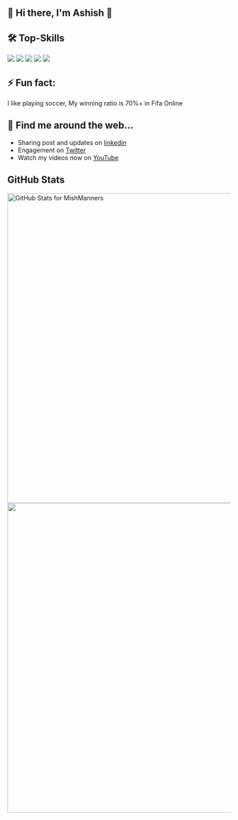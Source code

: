 ## 👋 Hi there, I'm Ashish 👋

<!-- COMMENTED
**Afirestriker/Afirestriker** is a ✨ _special_ ✨ repository because its `README.md` (this file) appears on your GitHub profile.
-->

<!-- COMMENTED
- 🔭 I’m currently working on ...
- 🌱 I’m currently learning ...
- 📫 How to reach me: ...
- 😄 Pronouns: ...
-->

## 🛠 Top-Skills
<img src="https://img.icons8.com/color/50/000000/java-coffee-cup-logo--v1.png"/>
<img src="https://img.icons8.com/officel/50/000000/c-plus-plus.png"/>
<img src="https://img.icons8.com/external-justicon-lineal-justicon/50/000000/external-html-file-file-type-justicon-lineal-justicon.png"/>
<img src="https://img.icons8.com/external-flatart-icons-outline-flatarticons/50/000000/external-css-programming-and-coding-flatart-icons-outline-flatarticons-1.png"/>
<img src="https://img.icons8.com/officel/50/000000/php-logo.png"/>

## ⚡️ Fun fact:
I like playing soccer, My winning ratio is 70%+ in Fifa Online


## 🔗 Find me around the web...
- Sharing post and updates on <a href="https://linkedin.com/in/ashish-agrawal-india">linkedin</a>
- Engagement on <a href="https://twitter.com/_afirestriker">Twitter</a>
- Watch my videos now on <a href="https://www.youtube.com/c/SpecialDays">YouTube</a>

<!-- COMMENTED -->

## GitHub Stats
<img src="https://github-readme-stats.vercel.app/api?username=Afirestriker&show_icons=true&include_all_commits=true&count_private=true&theme=jolly&layout=compact" alt="GitHub Stats for MishManners" width="700">

<img src="https://github-readme-streak-stats.herokuapp.com?user=Afirestriker&theme=jolly" width="700">
